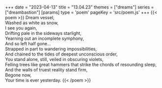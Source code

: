 +++
date = "2023-04-13"
title = "13.04.23"
themes = ["dreams"]
series = ["dreambastion"]
[params]
  type = 'poem'
  pageKey = 'src/poem.js'
+++
{{< poem >}}
Dream vessel,  
Washed as white as snow,  
I see you again,  
Drifting pale in the sideways starlight,  
Yearning out an incomplete symphony,  
And so left half gone...  
Strapped in part to wandering impossibilities,  
And chained to the tides of deepest unconscious order,  
You stand alone, still, veiled in obscuring violets,  
Felling trees like great hammers that strike the chords of resounding sleep,  
And the walls of truest reality stand firm,  
Begone now,  
Your time is ever yesterday.
{{< /poem >}}